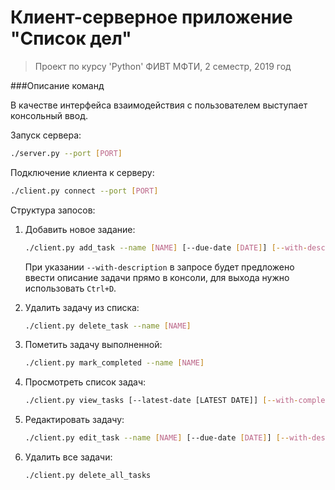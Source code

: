 # Клиент-серверное приложение "Список дел"
> Проект по курсу 'Python' ФИВТ МФТИ, 2 семестр, 2019 год

###Описание команд

В качестве интерфейса взаимодействия с пользователем выступает консольный ввод.

Запуск сервера:
```bash
./server.py --port [PORT]
```

Подключение клиента к серверу:
```bash
./client.py connect --port [PORT]
```

Структура запосов:
1. Добавить новое задание:

    ```bash
    ./client.py add_task --name [NAME] [--due-date [DATE]] [--with-description]
    ```

    При указании `--with-description` в запросе будет предложено ввести 
    описание задачи прямо в консоли, для выхода нужно использовать `Ctrl+D`.

2. Удалить задачу из списка:

    ```bash
    ./client.py delete_task --name [NAME]
    ```
    
3. Пометить задачу выполненной:

    ```bash
    ./client.py mark_completed --name [NAME]    
    ```
    
4. Просмотреть список задач:

    ```bash
    ./client.py view_tasks [--latest-date [LATEST DATE]] [--with-completed]  
    ```
    
5. Редактировать задачу:

    ```bash
    ./client.py edit_task --name [NAME] [--due-date [DATE]] [--with-description]
    ```
    
6. Удалить все задачи:

    ```bash
    ./client.py delete_all_tasks
    ```

    
